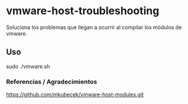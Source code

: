 # vmware-host-troubleshooting

Soluciona los problemas que llegan a ocurrir al compilar los módulos de vmware.

## Uso 

sudo ./vmware.sh

### Referencias / Agradecimientos
https://github.com/mkubecek/vmware-host-modules.git
